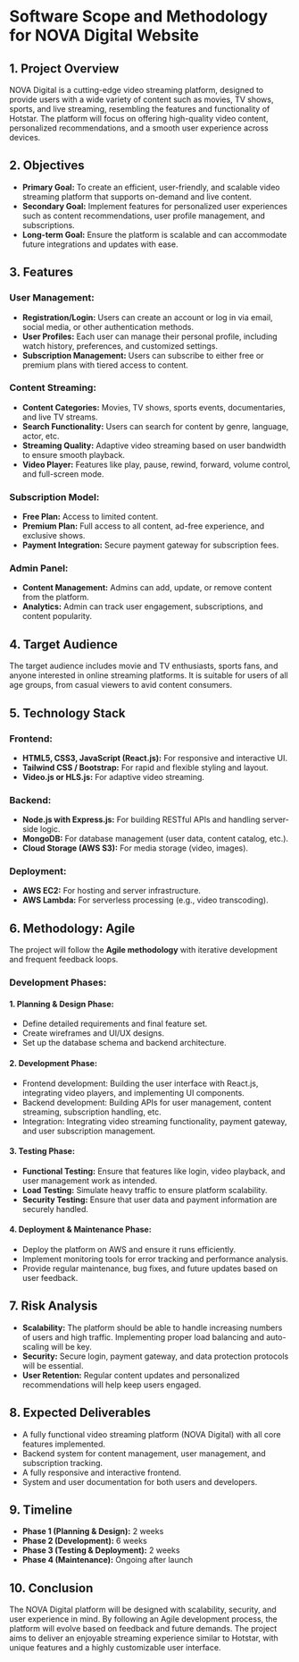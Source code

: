 # Software Scope and Methodology for NOVA Digital Website 

## 1. Project Overview
NOVA Digital is a cutting-edge video streaming platform, designed to provide users with a wide variety of content such as movies, TV shows, sports, and live streaming, resembling the features and functionality of Hotstar. The platform will focus on offering high-quality video content, personalized recommendations, and a smooth user experience across devices.

## 2. Objectives
- **Primary Goal:** To create an efficient, user-friendly, and scalable video streaming platform that supports on-demand and live content.
- **Secondary Goal:** Implement features for personalized user experiences such as content recommendations, user profile management, and subscriptions.
- **Long-term Goal:** Ensure the platform is scalable and can accommodate future integrations and updates with ease.

## 3. Features

### **User Management:**
- **Registration/Login:** Users can create an account or log in via email, social media, or other authentication methods.
- **User Profiles:** Each user can manage their personal profile, including watch history, preferences, and customized settings.
- **Subscription Management:** Users can subscribe to either free or premium plans with tiered access to content.

### **Content Streaming:**
- **Content Categories:** Movies, TV shows, sports events, documentaries, and live TV streams.
- **Search Functionality:** Users can search for content by genre, language, actor, etc.
- **Streaming Quality:** Adaptive video streaming based on user bandwidth to ensure smooth playback.
- **Video Player:** Features like play, pause, rewind, forward, volume control, and full-screen mode.

### **Subscription Model:**
- **Free Plan:** Access to limited content.
- **Premium Plan:** Full access to all content, ad-free experience, and exclusive shows.
- **Payment Integration:** Secure payment gateway for subscription fees.

### **Admin Panel:**
- **Content Management:** Admins can add, update, or remove content from the platform.
- **Analytics:** Admin can track user engagement, subscriptions, and content popularity.
  
## 4. Target Audience
The target audience includes movie and TV enthusiasts, sports fans, and anyone interested in online streaming platforms. It is suitable for users of all age groups, from casual viewers to avid content consumers.

## 5. Technology Stack

### **Frontend:**
- **HTML5, CSS3, JavaScript (React.js):** For responsive and interactive UI.
- **Tailwind CSS / Bootstrap:** For rapid and flexible styling and layout.
- **Video.js or HLS.js:** For adaptive video streaming.

### **Backend:**
- **Node.js with Express.js:** For building RESTful APIs and handling server-side logic.
- **MongoDB:** For database management (user data, content catalog, etc.).
- **Cloud Storage (AWS S3):** For media storage (video, images).

### **Deployment:**
- **AWS EC2:** For hosting and server infrastructure.
- **AWS Lambda:** For serverless processing (e.g., video transcoding).
  
## 6. Methodology: Agile

The project will follow the **Agile methodology** with iterative development and frequent feedback loops.

### **Development Phases:**

#### **1. Planning & Design Phase:**
- Define detailed requirements and final feature set.
- Create wireframes and UI/UX designs.
- Set up the database schema and backend architecture.

#### **2. Development Phase:**
- Frontend development: Building the user interface with React.js, integrating video players, and implementing UI components.
- Backend development: Building APIs for user management, content streaming, subscription handling, etc.
- Integration: Integrating video streaming functionality, payment gateway, and user subscription management.

#### **3. Testing Phase:**
- **Functional Testing:** Ensure that features like login, video playback, and user management work as intended.
- **Load Testing:** Simulate heavy traffic to ensure platform scalability.
- **Security Testing:** Ensure that user data and payment information are securely handled.

#### **4. Deployment & Maintenance Phase:**
- Deploy the platform on AWS and ensure it runs efficiently.
- Implement monitoring tools for error tracking and performance analysis.
- Provide regular maintenance, bug fixes, and future updates based on user feedback.

## 7. Risk Analysis
- **Scalability:** The platform should be able to handle increasing numbers of users and high traffic. Implementing proper load balancing and auto-scaling will be key.
- **Security:** Secure login, payment gateway, and data protection protocols will be essential.
- **User Retention:** Regular content updates and personalized recommendations will help keep users engaged.

## 8. Expected Deliverables
- A fully functional video streaming platform (NOVA Digital) with all core features implemented.
- Backend system for content management, user management, and subscription tracking.
- A fully responsive and interactive frontend.
- System and user documentation for both users and developers.
  
## 9. Timeline
- **Phase 1 (Planning & Design):** 2 weeks
- **Phase 2 (Development):** 6 weeks
- **Phase 3 (Testing & Deployment):** 2 weeks
- **Phase 4 (Maintenance):** Ongoing after launch

## 10. Conclusion
The NOVA Digital platform will be designed with scalability, security, and user experience in mind. By following an Agile development process, the platform will evolve based on feedback and future demands. The project aims to deliver an enjoyable streaming experience similar to Hotstar, with unique features and a highly customizable user interface.


